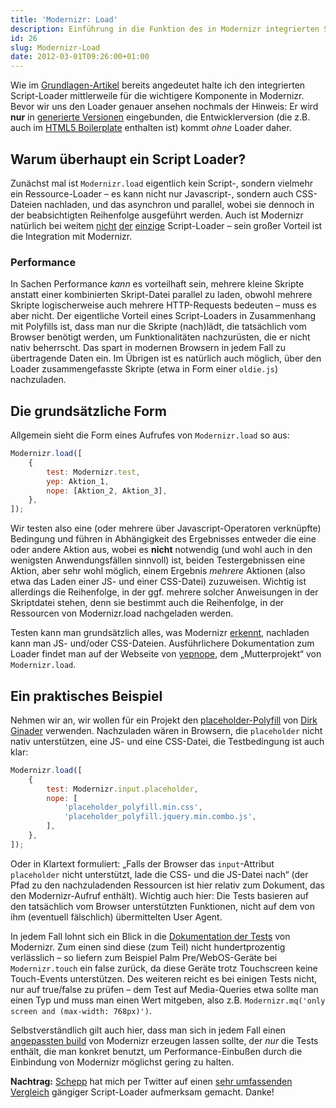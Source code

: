 ```yaml
---
title: 'Modernizr: Load'
description: Einführung in die Funktion des in Modernizr integrierten Script Loaders
id: 26
slug: Modernizr-Load
date: 2012-03-01T09:26:00+01:00
---
```


Wie im [Grundlagen-Artikel](http://yellowled.de/archiv/25/Modernizr-Grundlagen.html) bereits angedeutet halte ich den integrierten Script-Loader mittlerweile für die wichtigere Komponente in Modernizr. Bevor wir uns den Loader genauer ansehen nochmals der Hinweis: Er wird **nur** in [generierte Versionen](http://www.modernizr.com/download/) eingebunden, die Entwicklerversion (die z.B. auch im [HTML5 Boilerplate](http://h5bp.com) enthalten ist) kommt _ohne_ Loader daher.

## Warum überhaupt ein Script Loader?

Zunächst mal ist `Modernizr.load` eigentlich kein Script-, sondern vielmehr ein Ressource-Loader – es kann nicht nur Javascript-, sondern auch CSS-Dateien nachladen, und das asynchron und parallel, wobei sie dennoch in der beabsichtigten Reihenfolge ausgeführt werden. Auch ist Modernizr natürlich bei weitem [nicht](http://labjs.com 'Script-Loader LABjs') [der](http://requirejs.org 'Script-Loader RequireJS') [einzige](http://stevesouders.com/controljs/ 'Script-Loader ControlJS') Script-Loader – sein großer Vorteil ist die Integration mit Modernizr.

### Performance

In Sachen Performance _kann_ es vorteilhaft sein, mehrere kleine Skripte anstatt einer kombinierten Skript-Datei parallel zu laden, obwohl mehrere Skripte logischerweise auch mehrere HTTP-Requests bedeuten – muss es aber nicht. Der eigentliche Vorteil eines Script-Loaders in Zusammenhang mit Polyfills ist, dass man nur die Skripte (nach)lädt, die tatsächlich vom Browser benötigt werden, um Funktionalitäten nachzurüsten, die er nicht nativ beherrscht. Das spart in modernen Browsern in jedem Fall zu übertragende Daten ein. Im Übrigen ist es natürlich auch möglich, über den Loader zusammengefasste Skripte (etwa in Form einer `oldie.js`) nachzuladen.

## Die grundsätzliche Form

Allgemein sieht die Form eines Aufrufes von `Modernizr.load` so aus:

```js
Modernizr.load([
    {
        test: Modernizr.test,
        yep: Aktion_1,
        nope: [Aktion_2, Aktion_3],
    },
]);
```

Wir testen also eine (oder mehrere über Javascript-Operatoren verknüpfte) Bedingung und führen in Abhängigkeit des Ergebnisses entweder die eine oder andere Aktion aus, wobei es **nicht** notwendig (und wohl auch in den wenigsten Anwendungsfällen sinnvoll) ist, beiden Testergebnissen eine Aktion, aber sehr wohl möglich, einem Ergebnis _mehrere_ Aktionen (also etwa das Laden einer JS- und einer CSS-Datei) zuzuweisen. Wichtig ist allerdings die Reihenfolge, in der ggf. mehrere solcher Anweisungen in der Skriptdatei stehen, denn sie bestimmt auch die Reihenfolge, in der Ressourcen von Modernizr.load nachgeladen werden.

Testen kann man grundsätzlich alles, was Modernizr [erkennt](http://www.modernizr.com/docs/#s2), nachladen kann man JS- und/oder CSS-Dateien. Ausführlichere Dokumentation zum Loader findet man auf der Webseite von [yepnope](http://yepnopejs.com), dem „Mutterprojekt“ von `Modernizr.load`.

## Ein praktisches Beispiel

Nehmen wir an, wir wollen für ein Projekt den [placeholder-Polyfill](https://github.com/ginader/HTML5-placeholder-polyfill) von [Dirk Ginader](http://blog.ginader.de) verwenden. Nachzuladen wären in Browsern, die `placeholder` nicht nativ unterstützen, eine JS- und eine CSS-Datei, die Testbedingung ist auch klar:

```js
Modernizr.load([
    {
        test: Modernizr.input.placeholder,
        nope: [
            'placeholder_polyfill.min.css',
            'placeholder_polyfill.jquery.min.combo.js',
        ],
    },
]);
```

Oder in Klartext formuliert: „Falls der Browser das `input`\-Attribut `placeholder` nicht unterstützt, lade die CSS- und die JS-Datei nach“ (der Pfad zu den nachzuladenden Ressourcen ist hier relativ zum Dokument, das den Modernizr\-Aufruf enthält). Wichtig auch hier: Die Tests basieren auf den tatsächlich vom Browser unterstützten Funktionen, nicht auf dem von ihm (eventuell fälschlich) übermittelten User Agent.

In jedem Fall lohnt sich ein Blick in die [Dokumentation der Tests](http://www.modernizr.com/docs/#s2) von Modernizr. Zum einen sind diese (zum Teil) nicht hundertprozentig verlässlich – so liefern zum Beispiel Palm Pre/WebOS\-Geräte bei `Modernizr.touch` ein false zurück, da diese Geräte trotz Touchscreen keine Touch-Events unterstützen. Des weiteren reicht es bei einigen Tests nicht, nur auf true/false zu prüfen – dem Test auf Media-Queries etwa sollte man einen Typ und muss man einen Wert mitgeben, also z.B. `Modernizr.mq('only screen and (max-width: 768px)')`.

Selbstverständlich gilt auch hier, dass man sich in jedem Fall einen [angepassten build](http://www.modernizr.com/download/) von Modernizr erzeugen lassen sollte, der _nur_ die Tests enthält, die man konkret benutzt, um Performance\-Einbußen durch die Einbindung von Modernizr möglichst gering zu halten.

**Nachtrag:** [Schepp](http://twitter.com/derSchepp) hat mich per Twitter auf einen [sehr umfassenden Vergleich](https://docs.google.com/spreadsheet/ccc?key=0Aqln2akPWiMIdERkY3J2OXdOUVJDTkNSQ2ZsV3hoWVE#gid=2) gängiger Script-Loader aufmerksam gemacht. Danke!

